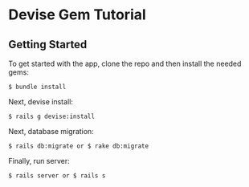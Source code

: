 # Devise Gem Tutorial

## Getting Started
To get started with the app, clone the repo and then install the needed gems:
```
$ bundle install
```
Next, devise install:
```
$ rails g devise:install
```
Next, database migration:
```
$ rails db:migrate or $ rake db:migrate
```
Finally, run server:
```
$ rails server or $ rails s
```